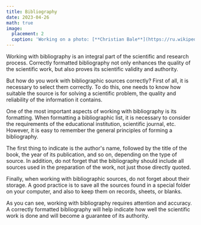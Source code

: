 ```yaml
---
title: Bibliography
date: 2023-04-26
math: true
image:
  placement: 2
  caption: 'Working on a photo: [**Christian Bale**](https://ru.wikipedia.org/wiki/%D0%91%D0%B5%D0%B9%D0%BB,_%D0%9A%D1%80%D0%B8%D1%81%D1%82%D0%B8%D0%B0%D0%BD)'
---
```


Working with bibliography is an integral part of the scientific and research process. Correctly formatted bibliography not only enhances the quality of the scientific work, but also proves its scientific validity and authority.

But how do you work with bibliographic sources correctly? First of all, it is necessary to select them correctly. To do this, one needs to know how suitable the source is for solving a scientific problem, the quality and reliability of the information it contains.

One of the most important aspects of working with bibliography is its formatting. When formatting a bibliographic list, it is necessary to consider the requirements of the educational institution, scientific journal, etc. However, it is easy to remember the general principles of forming a bibliography.

The first thing to indicate is the author's name, followed by the title of the book, the year of its publication, and so on, depending on the type of source. In addition, do not forget that the bibliography should include all sources used in the preparation of the work, not just those directly quoted.

Finally, when working with bibliographic sources, do not forget about their storage. A good practice is to save all the sources found in a special folder on your computer, and also to keep them on records, sheets, or blanks.

As you can see, working with bibliography requires attention and accuracy. A correctly formatted bibliography will help indicate how well the scientific work is done and will become a guarantee of its authority.
